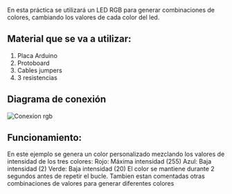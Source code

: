En esta práctica se utilizará un LED RGB para generar combinaciones de colores, cambiando los valores de cada color del led.

## Material que se va a utilizar:
1. Placa Arduino
2. Protoboard
3. Cables jumpers 
4. 3 resistencias

## Diagrama de conexión
![Conexion rgb](https://github.com/user-attachments/assets/4014636d-a069-4a58-95b9-6d3fa75f7239)



## Funcionamiento:
En este ejemplo se genera un color personalizado mezclando los valores de intensidad de los tres colores:
Rojo: Máxima intensidad (255)
Azul: Baja intensidad (2)
Verde: Baja intensidad (20)
El color se mantiene durante 2 segundos antes de repetir el bucle.
Tambien estan comentadas otras combinaciones de valores para generar diferentes colores
